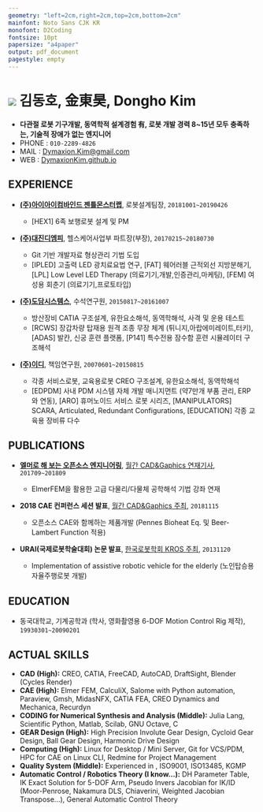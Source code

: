 ```yaml
---
geometry: "left=2cm,right=2cm,top=2cm,bottom=2cm"
mainfont: Noto Sans CJK KR
monofont: D2Coding
fontsize: 10pt
papersize: "a4paper"
output: pdf_document
pagestyle: empty
---
```


# ![](https://cloud.githubusercontent.com/assets/12775748/11586554/45bf4fd6-9ab7-11e5-91af-481ada800b23.png)  김동호, 金東昊, Dongho Kim

* **다관절 로봇 기구개발, 동역학적 설계경험 有, 로봇 개발 경력 8~15년 모두 충족하는, 기술적 장애가 없는 엔지니어**
* PHONE : `010-2289-4826`
* MAIL : [Dymaxion.Kim@gmail.com](mailto:Dymaxion.Kim@gmail.com)
* WEB : [DymaxionKim.github.io](https://dymaxionkim.github.io)

## EXPERIENCE
* **[(주)아이아이컴바인드 젠틀몬스터랩](https://www.gentlemonster.com)**, 로봇설계팀장, `20181001~20190426`
    * [HEX1] 6족 보행로봇 설계 및 PM

* **[(주)대진디엠피](http://daejindmp.co.kr)**, 헬스케어사업부 파트장(부장), `20170215~20180730`
    * Git 기반 개발자료 형상관리 기법 도입
    * [IPLED] 고출력 LED 광치료요법 연구, [FAT] 웨어러블 근적외선 지방분해기, [LPL] Low Level LED Therapy (의료기기,개발,인증관리,마케팅), [FEM] 여성용 회춘기 (의료기기,프로토타입)


* **[(주)도담시스템스](http://dodaam.com)**, 수석연구원, `20150817~20161007`
    * 방산장비 CATIA 구조설계, 유한요소해석, 동역학해석, 사격 및 운용 테스트
    * [RCWS] 장갑차량 탑재용 원격 조종 무장 체계 (튀니지,아랍에미레이트,터키), [ADAS] 발칸, 신궁 훈련 플랫폼, [P141] 특수전용 잠수함 훈련 시뮬레이터 구조해석


* **[(주)이디](http://ed.co.kr)**, 책임연구원, `20070601~20150815`
    * 각종 서비스로봇, 교육용로봇 CREO 구조설계, 유한요소해석, 동역학해석
    * [EDPDM] 사내 PDM 시스템 자체 개발 매니지먼트 (약7만개 부품 관리, ERP와 연동), [ARO] 휴머노이드 서비스 로봇 시리즈, [MANIPULATORS] SCARA, Articulated, Redundant Configurations, [EDUCATION] 각종 교육용 장비류 다수


## PUBLICATIONS
* **[엘머로 해 보는 오픈소스 엔지니어링](http://dymaxionkim.iptime.org:3100/dymaxionkim/CADG)**, [월간 CAD&Gaphics 연재기사](https://www.cadgraphics.co.kr), `201709~201809`
    - ElmerFEM을 활용한 고급 다물리/다물체 공학해석 기법 강좌 연재

* **2018 CAE 컨퍼런스 세션 발표**, [월간 CAD&Gaphics 주최](https://blog.naver.com/caetoday), `20181115`
    - 오픈소스 CAE와 함께하는 제품개발 (Pennes Bioheat Eq. 및 Beer-Lambert Function 적용)

* **URAI(국제로봇학술대회) 논문 발표**, [한국로봇학회 KROS 주최](http://www.kros.org/urai2013/), `20131120`
    - Implementation of assistive robotic vehicle for the elderly (노인탑승용 자율주행로봇 개발)


## EDUCATION
* 동국대학교, 기계공학과 (학사, 영화촬영용 6-DOF Motion Control Rig 제작), `19930301~20090201`


## ACTUAL SKILLS
* **CAD (High):** CREO, CATIA, FreeCAD, AutoCAD, DraftSight, Blender (Cycles Render)
* **CAE (High):** Elmer FEM, CalculiX, Salome with Python automation, Paraview, Gmsh, MidasNFX, CATIA FEA, CREO Dynamics and Mechanica, Recurdyn
* **CODING for Numerical Synthesis and Analysis (Middle):** Julia Lang, Scientific Python, Matlab, Scilab, GNU Octave, C
* **GEAR Design (High):** High Precision Involute Gear Design, Cycloid Gear Design, Ball Gear Design, Harmonic Drive Design
* **Computing (High):** Linux for Desktop / Mini Server, Git for VCS/PDM, HPC for CAE on Linux CLI, Redmine for Project Management
* **Quality System (Middle):** Experienced in , ISO9001, ISO13485, KGMP
* **Automatic Control / Robotics Theory (I know...):** DH Parameter Table, IK Exact Solution for 5-DOF Arm, Pseudo Invers Jacobian for IK/ID (Moor-Penrose, Nakamura DLS, Chiaverini, Weighted Jacobian Transpose...), General Automatic Control Theory

